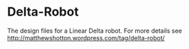 Delta-Robot
===========

The design files for a Linear Delta robot. For more details see http://matthewshotton.wordpress.com/tag/delta-robot/
